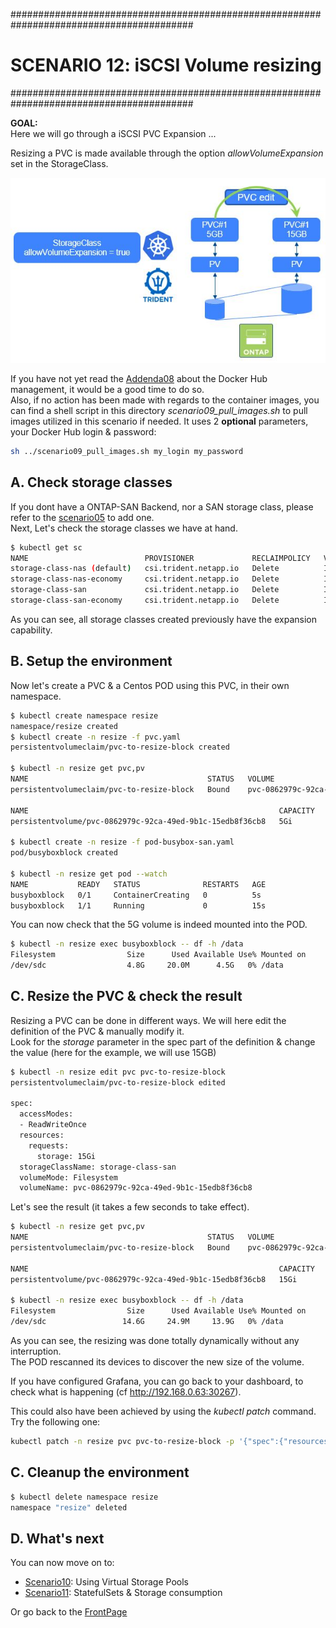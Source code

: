 #########################################################################################
# SCENARIO 12: iSCSI Volume resizing
#########################################################################################

**GOAL:**  
Here we will go through a iSCSI PVC Expansion ...

Resizing a PVC is made available through the option *allowVolumeExpansion* set in the StorageClass.

<p align="center"><img src="../Images/scenario09_2.jpg"></p>

If you have not yet read the [Addenda08](../../../Addendum/Addenda08) about the Docker Hub management, it would be a good time to do so.  
Also, if no action has been made with regards to the container images, you can find a shell script in this directory _scenario09_pull_images.sh_ to pull images utilized in this scenario if needed. It uses 2 **optional** parameters, your Docker Hub login & password:

```bash
sh ../scenario09_pull_images.sh my_login my_password
```

## A. Check storage classes

If you dont have a ONTAP-SAN Backend, nor a SAN storage class, please refer to the [scenario05](../../Scenario05) to add one.  
Next, Let's check the storage classes we have at hand.

```bash
$ kubectl get sc
NAME                          PROVISIONER             RECLAIMPOLICY   VOLUMEBINDINGMODE   ALLOWVOLUMEEXPANSION   AGE
storage-class-nas (default)   csi.trident.netapp.io   Delete          Immediate           true                   94m
storage-class-nas-economy     csi.trident.netapp.io   Delete          Immediate           true                   94m
storage-class-san             csi.trident.netapp.io   Delete          Immediate           true                   94m
storage-class-san-economy     csi.trident.netapp.io   Delete          Immediate           true                   94m
```

As you can see, all storage classes created previously have the expansion capability.

## B. Setup the environment

Now let's create a PVC & a Centos POD using this PVC, in their own namespace.

```bash
$ kubectl create namespace resize
namespace/resize created
$ kubectl create -n resize -f pvc.yaml
persistentvolumeclaim/pvc-to-resize-block created

$ kubectl -n resize get pvc,pv
NAME                                        STATUS   VOLUME                                     CAPACITY   ACCESS MODES   STORAGECLASS        AGE
persistentvolumeclaim/pvc-to-resize-block   Bound    pvc-0862979c-92ca-49ed-9b1c-15edb8f36cb8   5Gi        RWO            storage-class-san   11s

NAME                                                        CAPACITY   ACCESS MODES   RECLAIM POLICY   STATUS   CLAIM                        STORAGECLASS        REASON   AGE
persistentvolume/pvc-0862979c-92ca-49ed-9b1c-15edb8f36cb8   5Gi        RWO            Delete           Bound    resize/pvc-to-resize-block   storage-class-san            10s

$ kubectl create -n resize -f pod-busybox-san.yaml
pod/busyboxblock created

$ kubectl -n resize get pod --watch
NAME           READY   STATUS              RESTARTS   AGE
busyboxblock   0/1     ContainerCreating   0          5s
busyboxblock   1/1     Running             0          15s
```

You can now check that the 5G volume is indeed mounted into the POD.

```bash
$ kubectl -n resize exec busyboxblock -- df -h /data
Filesystem                Size      Used Available Use% Mounted on
/dev/sdc                  4.8G     20.0M      4.5G   0% /data
```

## C. Resize the PVC & check the result

Resizing a PVC can be done in different ways. We will here edit the definition of the PVC & manually modify it.  
Look for the *storage* parameter in the spec part of the definition & change the value (here for the example, we will use 15GB)

```bash
$ kubectl -n resize edit pvc pvc-to-resize-block
persistentvolumeclaim/pvc-to-resize-block edited

spec:
  accessModes:
  - ReadWriteOnce
  resources:
    requests:
      storage: 15Gi
  storageClassName: storage-class-san
  volumeMode: Filesystem
  volumeName: pvc-0862979c-92ca-49ed-9b1c-15edb8f36cb8
```

Let's see the result (it takes a few seconds to take effect).

```bash
$ kubectl -n resize get pvc,pv
NAME                                        STATUS   VOLUME                                     CAPACITY   ACCESS MODES   STORAGECLASS        AGE
persistentvolumeclaim/pvc-to-resize-block   Bound    pvc-0862979c-92ca-49ed-9b1c-15edb8f36cb8   15Gi       RWO            storage-class-san   4m3s

NAME                                                        CAPACITY   ACCESS MODES   RECLAIM POLICY   STATUS   CLAIM                        STORAGECLASS        REASON   AGE
persistentvolume/pvc-0862979c-92ca-49ed-9b1c-15edb8f36cb8   15Gi       RWO            Delete           Bound    resize/pvc-to-resize-block   storage-class-san            4m2s

$ kubectl -n resize exec busyboxblock -- df -h /data
Filesystem                Size      Used Available Use% Mounted on
/dev/sdc                 14.6G     24.9M     13.9G   0% /data
```

As you can see, the resizing was done totally dynamically without any interruption.  
The POD rescanned its devices to discover the new size of the volume.  

If you have configured Grafana, you can go back to your dashboard, to check what is happening (cf http://192.168.0.63:30267).  

This could also have been achieved by using the _kubectl patch_ command. Try the following one:

```bash
kubectl patch -n resize pvc pvc-to-resize-block -p '{"spec":{"resources":{"requests":{"storage":"20Gi"}}}}'
```

## C. Cleanup the environment

```bash
$ kubectl delete namespace resize
namespace "resize" deleted
```

## D. What's next

You can now move on to:

- [Scenario10](../../Scenario10): Using Virtual Storage Pools  
- [Scenario11](../../Scenario11): StatefulSets & Storage consumption  

Or go back to the [FrontPage](https://github.com/YvosOnTheHub/LabNetApp)